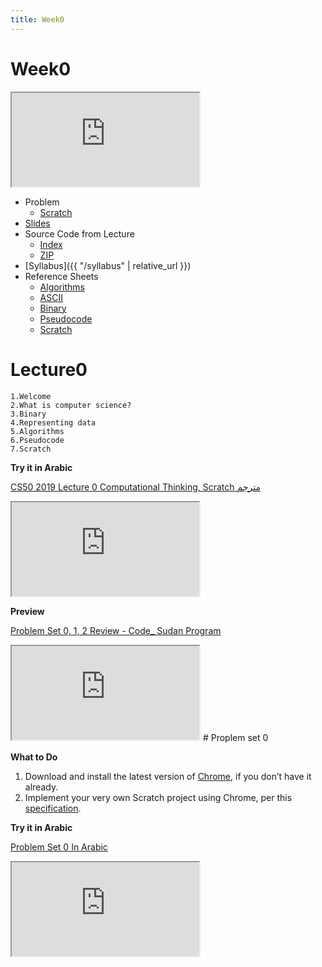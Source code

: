 ```yaml
---
title: Week0
---
```


# Week0

<!-- **[Video](https://video.cs50.net/2018/fall/lectures/0)** -->

<!-- {% video https://video.cs50.io/jjqgP9dpD1k %} -->

<iframe src="https://youtu.be/5azaK2cBKGw"></iframe>

<!-- //<iframe src="https://video.cs50.io/jjqgP9dpD1k"></iframe> -->

<!-- <iframe width="963" height="484" src="https://www.youtube.com/embed/jjqgP9dpD1k" frameborder="0" allow="accelerometer; autoplay; clipboard-write; encrypted-media; gyroscope; picture-in-picture" allowfullscreen></iframe> -->

* Problem
  * [Scratch](https://docs.cs50.net/2019/ap/problems/scratch/scratch.html)
* [Slides](https://cdn.cs50.net/2018/fall/lectures/0/lecture0.pdf)
* Source Code from Lecture
  * [Index](https://cdn.cs50.net/2018/fall/lectures/0/src0/)
  * [ZIP](https://cdn.cs50.net/2018/fall/lectures/0/src0.zip)
* [Syllabus]({{ "/syllabus" | relative_url }})
* Reference Sheets
  * [Algorithms](https://ap.cs50.school/assets/pdfs/algorithms.pdf)
  * [ASCII](https://ap.cs50.school/assets/pdfs/ascii.pdf)
  * [Binary](https://ap.cs50.school/assets/pdfs/binary.pdf)
  * [Pseudocode](https://ap.cs50.school/assets/pdfs/pseudocode.pdf)
  * [Scratch](https://ap.cs50.school/assets/pdfs/scratch.pdf)

# Lecture0

    1.Welcome
    2.What is computer science?
    3.Binary
    4.Representing data
    5.Algorithms
    6.Pseudocode
    7.Scratch

**Try it in Arabic**

[CS50 2019 Lecture 0 Computational Thinking, Scratch مترجم](https://www.youtube.com/embed/tC8z4RLWtFI)

<iframe src="https://youtu.be/tC8z4RLWtFI"></iframe>

**Preview**

[Problem Set 0, 1, 2 Review - Code_ Sudan Program](https://www.youtube.com/embed/F-qbaeSJHAE)

<iframe src="https://youtu.be/F-qbaeSJHAE"></iframe>
# Proplem set 0

**What to Do**

 1. Download and install the latest version of [Chrome](https://www.google.com/chrome/), if you don’t have it already.
 2. Implement your very own Scratch project using Chrome, per this [specification](https://cs50.harvard.edu/x/2020/psets/0/scratch).

**Try it in Arabic**

[Problem Set 0 In Arabic](https://www.youtube.com/embed/3Occxs_Uc-w)

<iframe src="https://youtu.be/3Occxs_Uc-w"></iframe>
